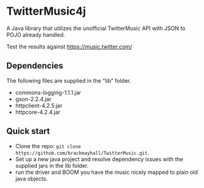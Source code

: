 TwitterMusic4j
==============

A Java library that utilizes the unofficial TwitterMusic API with JSON to POJO already handled.

Test the results against https://music.twitter.com/
## Dependencies

The following files are supplied in the "lib" folder.

* commons-logging-1.1.1.jar
* gson-2.2.4.jar
* httpclient-4.2.5.jar
* httpcore-4.2.4.jar


## Quick start

* Clone the repo: `git clone https://github.com/brackmayhall/TwitterMusic.git`.
* Set up a new java project and resolve dependency issues with the supplied jars in the lib folder.
* run the driver and BOOM you have the music nicely mapped to plain old java objects.
